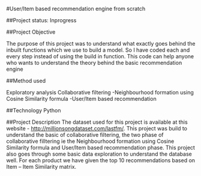 #User/Item based recommendation engine from scratch


##Project status: Inprogress


##Project Objective

The purpose of this project was to understand what exactly goes behind the inbuilt functions which we use to build a model. So I have 
coded each and every step instead of using the build in function. This code can help anyone who wants to understand the theory behind the 
basic recommendation engine


##Method used

Exploratory analysis
Collaborative filtering
-Neighbourhood formation using Cosine Similarity formula
-User/Item based recommendation


##Technology
Python


##Project Description
The dataset used for this project is available at this website - http://millionsongdataset.com/lastfm/. This project was build to 
understand the basic of collaborative filtering, the two phase of collaborative filltering ie the Neighbourhood formation using Cosine
Similarity formula and User/Item based recommendation phase. This project also goes through some basic data exploration to understand the
database well. For each product we have given the top 10 recommendations based on Item – Item Similarity matrix.







